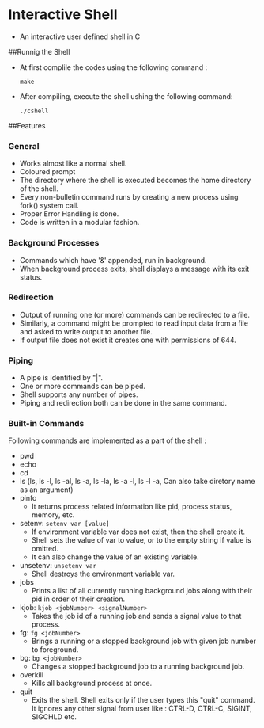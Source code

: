 # Interactive Shell
* An interactive user defined shell in C

##Runnig the Shell 
* At first complile the codes using the following command :

  ```make```


* After compiling, execute the shell ushing the following command:

  ```./cshell```

##Features
### General
* Works almost like a normal shell.
* Coloured prompt 
* The directory where the shell is executed becomes the home directory of the shell.
* Every non-bulletin command runs by creating a new process using fork() system call.
* Proper Error Handling is done.
* Code is written in a modular fashion.

### Background Processes
* Commands which have '&' appended, run in background.
* When background process exits, shell displays a message with its exit status.

### Redirection
* Output of running one (or more) commands can be redirected to a file.
* Similarly, a command might be prompted to read input data from a file and asked to write output to another file.
* If output file does not exist it creates one with permissions of 644.

### Piping

* A pipe is identified by "|".
* One or more commands can be piped.
* Shell supports any number of pipes.
* Piping and redirection both can be done in the same command.

### Built-in Commands

Following commands are implemented as a part of the shell :
* pwd
* echo
* cd
* ls (ls, ls -l, ls -al, ls -a, ls -la, ls -a -l, ls -l -a, Can also take diretory name as an argument)
* pinfo
  * It returns process related information like pid, process status, memory, etc.
* setenv:  ```setenv var [value]```
  * If environment variable var does not exist, then the shell create it.
  * Shell sets the value of var to value, or to the empty string if value is omitted.
  * It can also change the value of an existing variable.
* unsetenv:  ```unsetenv var```
  * Shell destroys the environment variable var.
* jobs
  * Prints a list of all currently running background jobs along with their pid in order of their creation.
* kjob:  ```kjob <jobNumber> <signalNumber>```
  * Takes the job id of a running job and sends a signal value to that process.
* fg:  ```fg <jobNumber>```
  * Brings a running or a stopped background job with given job number to foreground.
* bg:  ```bg <jobNumber>```
  * Changes a stopped background job to a running background job.
* overkill
  * Kills all background process at once.
* quit
  * Exits the shell. Shell exits only if the user types this "quit" command. It ignores any other signal from user like : CTRL-D, CTRL-C, SIGINT, SIGCHLD etc.